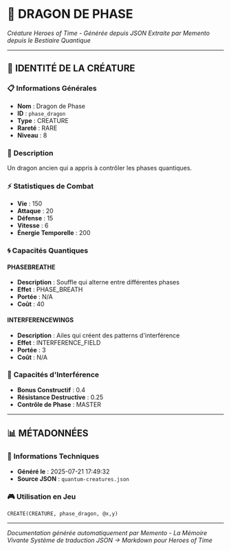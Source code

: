 # 🐺 **DRAGON DE PHASE**
*Créature Heroes of Time - Générée depuis JSON*
*Extraite par Memento depuis le Bestiaire Quantique*

---

## 🎯 **IDENTITÉ DE LA CRÉATURE**

### 📋 **Informations Générales**
- **Nom** : Dragon de Phase
- **ID** : `phase_dragon`
- **Type** : CREATURE
- **Rareté** : RARE
- **Niveau** : 8

### 📖 **Description**
Un dragon ancien qui a appris à contrôler les phases quantiques.

### ⚡ **Statistiques de Combat**
- **Vie** : 150
- **Attaque** : 20
- **Défense** : 15
- **Vitesse** : 6
- **Énergie Temporelle** : 200

### 🌀 **Capacités Quantiques**

#### **PHASEBREATHE**
- **Description** : Souffle qui alterne entre différentes phases
- **Effet** : PHASE_BREATH
- **Portée** : N/A
- **Coût** : 40

#### **INTERFERENCEWINGS**
- **Description** : Ailes qui créent des patterns d'interférence
- **Effet** : INTERFERENCE_FIELD
- **Portée** : 3
- **Coût** : N/A

### 🌊 **Capacités d'Interférence**
- **Bonus Constructif** : 0.4
- **Résistance Destructive** : 0.25
- **Contrôle de Phase** : MASTER


---

## 📊 **MÉTADONNÉES**

### 🔧 **Informations Techniques**
- **Généré le** : 2025-07-21 17:49:32
- **Source JSON** : `quantum-creatures.json`

### 🎮 **Utilisation en Jeu**
```hots
CREATE(CREATURE, phase_dragon, @x,y)
```

---

*Documentation générée automatiquement par Memento - La Mémoire Vivante*
*Système de traduction JSON → Markdown pour Heroes of Time*
